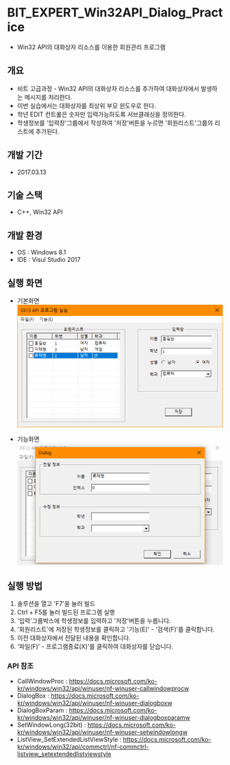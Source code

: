# BIT_EXPERT_Win32API_Dialog_Practice
* Win32 API의 대화상자 리소스를 이용한 회원관리 프로그램

## 개요
* 비트 고급과정 - Win32 API의 대화상자 리소스를 추가하여 대화상자에서 발생하는 메시지를 처리한다.
* 이번 실습에서는 대화상자를 최상위 부모 윈도우로 한다.
* 학년 EDIT 컨트롤은 숫자만 입력가능하도록 서브클래싱을 정의한다.
* 학생정보를 '입력창'그룹에서 작성하여 '저장'버튼을 누르면 '회원리스트'그룹의 리스트에 추가된다.

## 개발 기간
* 2017.03.13

## 기술 스택
* C++, Win32 API

## 개발 환경
* OS : Windows 8.1
* IDE : Visul Studio 2017

## 실행 화면
* 기본화면  
![실행화면](./Images/run1-1.png)

* 기능화면  
![실행화면](./Images/run1-2.png)

## 실행 방법
1. 솔루션을 열고 'F7'을 눌러 빌드
2. Ctrl + F5를 눌러 빌드된 프로그램 실행
3. '입력'그룹박스에 학생정보를 입력하고 '저장'버튼을 누릅니다.
4. '회원리스트'에 저장된 학생정보를 클릭하고 '기능(E)' - '검색(F)'를 클릭합니다.
5. 이전 대화상자에서 전달된 내용을 확인합니다.
6. '파일(F)' - 프로그램종료(X)'를 클릭하여 대화상자를 닫습니다.

### API 참조
* CallWindowProc : <https://docs.microsoft.com/ko-kr/windows/win32/api/winuser/nf-winuser-callwindowprocw>
* DialogBox : <https://docs.microsoft.com/ko-kr/windows/win32/api/winuser/nf-winuser-dialogboxw>
* DialogBoxParam : <https://docs.microsoft.com/ko-kr/windows/win32/api/winuser/nf-winuser-dialogboxparamw>
* SetWindowLong(32bit) : <https://docs.microsoft.com/ko-kr/windows/win32/api/winuser/nf-winuser-setwindowlongw>
* ListView_SetExtendedListViewStyle : <https://docs.microsoft.com/ko-kr/windows/win32/api/commctrl/nf-commctrl-listview_setextendedlistviewstyle>
